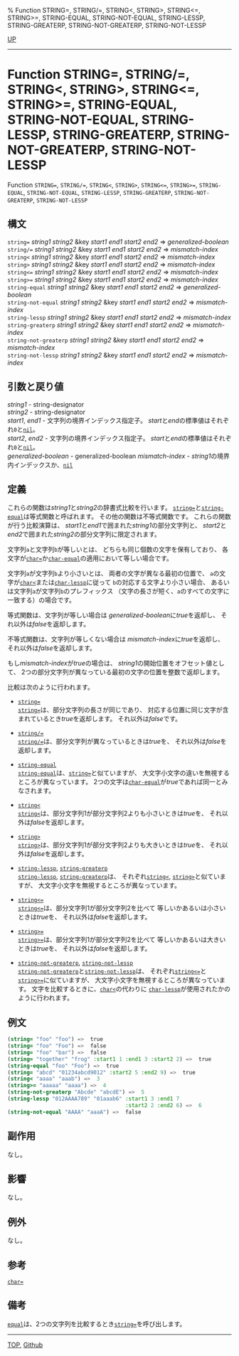 % Function STRING=, STRING/=, STRING<, STRING>, STRING<=, STRING>=, STRING-EQUAL, STRING-NOT-EQUAL, STRING-LESSP, STRING-GREATERP, STRING-NOT-GREATERP, STRING-NOT-LESSP

[UP](16.2.html)  

---

# Function **STRING=, STRING/=, STRING<, STRING>, STRING<=, STRING>=, STRING-EQUAL, STRING-NOT-EQUAL, STRING-LESSP, STRING-GREATERP, STRING-NOT-GREATERP, STRING-NOT-LESSP**


Function `STRING=`, `STRING/=`, 
`STRING<`, `STRING>`, `STRING<=`, `STRING>=`, 
`STRING-EQUAL`, `STRING-NOT-EQUAL`, 
`STRING-LESSP`, `STRING-GREATERP`, `STRING-NOT-GREATERP`, `STRING-NOT-LESSP`


## 構文

`string=` *string1* *string2* &key *start1* *end1* *start2* *end2* => *generalized-boolean*  
`string/=` *string1* *string2* &key *start1* *end1* *start2* *end2* => *mismatch-index*  
`string<` *string1* *string2* &key *start1* *end1* *start2* *end2* => *mismatch-index*  
`string>` *string1* *string2* &key *start1* *end1* *start2* *end2* => *mismatch-index*  
`string<=` *string1* *string2* &key *start1* *end1* *start2* *end2* => *mismatch-index*  
`string>=` *string1* *string2* &key *start1* *end1* *start2* *end2* => *mismatch-index*  
`string-equal` *string1* *string2* &key *start1* *end1* *start2* *end2* => *generalized-boolean*  
`string-not-equal` *string1* *string2* &key *start1* *end1* *start2* *end2* => *mismatch-index*  
`string-lessp` *string1* *string2* &key *start1* *end1* *start2* *end2* => *mismatch-index*  
`string-greaterp` *string1* *string2* &key *start1* *end1* *start2* *end2* => *mismatch-index*  
`string-not-greaterp` *string1* *string2* &key *start1* *end1* *start2* *end2* => *mismatch-index*  
`string-not-lessp` *string1* *string2* &key *start1* *end1* *start2* *end2* => *mismatch-index*  


## 引数と戻り値

*string1* - string-designator  
*string2* - string-designator  
*start1*, *end1* - 文字列の境界インデックス指定子。
*start*と*end*の標準値はそれぞれ`0`と[`nil`](5.3.nil-variable.html)。  
*start2*, *end2* - 文字列の境界インデックス指定子。
*start*と*end*の標準値はそれぞれ`0`と[`nil`](5.3.nil-variable.html)。  
*generalized-boolean* - generalized-boolean
*mismatch-index* - *string1*の境界内インデックスか、[`nil`](5.3.nil-variable.html)


## 定義

これらの関数は*string1*と*string2*の辞書式比較を行います。
[`string=`](16.2.string-equal.html)と[`string-equal`](16.2.string-equal.html)は等式関数と呼ばれます。
その他の関数は不等式関数です。
これらの関数が行う比較演算は、
*start1*と*end1*で囲まれた*string1*の部分文字列と、
*start2*と*end2*で囲まれた*string2*の部分文字列に限定されます。

文字列`a`と文字列`b`が等しいとは、
どちらも同じ個数の文字を保有しており、
各文字が[`char=`](13.2.char-equal.html)か[`char-equal`](13.2.char-equal.html)の適用において等しい場合です。

文字列`a`が文字列`b`より小さいとは、
両者の文字が異なる最初の位置で、
`a`の文字が[`char<`](13.2.char-equal.html)または[`char-lessp`](13.2.char-equal.html)に従って
`b`の対応する文字より小さい場合、
あるいは文字列`a`が文字列`b`のプレフィックス
（文字の長さが短く、`a`のすべての文字に一致する）の場合です。

等式関数は、文字列が等しい場合は
*generalized-boolean*に*true*を返却し、
それ以外は*false*を返却します。

不等式関数は、文字列が等しくない場合は
*mismatch-index*に*true*を返却し、
それ以外は*false*を返却します。

もし*mismatch-index*が*true*の場合は、
*string1*の開始位置をオフセット値として、
2つの部分文字列が異なっている最初の文字の位置を整数で返却します。

比較は次のように行われます。

- [`string=`](16.2.string-equal.html)  
[`string=`](16.2.string-equal.html)は、部分文字列の長さが同じであり、
対応する位置に同じ文字が含まれているとき*true*を返却します。
それ以外は*false*です。

- [`string/=`](16.2.string-equal.html)  
[`string/=`](16.2.string-equal.html)は、部分文字列が異なっているときは*true*を、
それ以外は*false*を返却します。

- [`string-equal`](16.2.string-equal.html)  
[`string-equal`](16.2.string-equal.html)は、[`string=`](16.2.string-equal.html)と似ていますが、
大文字小文字の違いを無視するところが異なっています。
2つの文字は[`char-equal`](13.2.char-equal.html)が*true*であれば同一とみなされます。

- [`string<`](16.2.string-equal.html)  
[`string<`](16.2.string-equal.html)は、部分文字列1が部分文字列2よりも小さいときは*true*を、
それ以外は*false*を返却します。

- [`string>`](16.2.string-equal.html)  
[`string>`](16.2.string-equal.html)は、部分文字列1が部分文字列2よりも大きいときは*true*を、
それ以外は*false*を返却します。

- [`string-lessp`](16.2.string-equal.html), [`string-greaterp`](16.2.string-equal.html)  
[`string-lessp`](16.2.string-equal.html), [`string-greaterp`](16.2.string-equal.html)は、
それぞれ[`string<`](16.2.string-equal.html), [`string>`](16.2.string-equal.html)と似ていますが、
大文字小文字を無視するところが異なっています。

- [`string<=`](16.2.string-equal.html)  
[`string<=`](16.2.string-equal.html)は、部分文字列1が部分文字列2を比べて
等しいかあるいは小さいときは*true*を、
それ以外は*false*を返却します。

- [`string>=`](16.2.string-equal.html)  
[`string>=`](16.2.string-equal.html)は、部分文字列1が部分文字列2を比べて
等しいかあるいは大きいときは*true*を、
それ以外は*false*を返却します。

- [`string-not-greaterp`](16.2.string-equal.html), [`string-not-lessp`](16.2.string-equal.html)  
[`string-not-greaterp`](16.2.string-equal.html)と[`string-not-lessp`](16.2.string-equal.html)は、
それぞれ[`string<=`](16.2.string-equal.html)と[`string>=`](16.2.string-equal.html)に似ていますが、
大文字小文字を無視するところが異なっています。
文字を比較するときに、[`char<`](13.2.char-equal.html)の代わりに
[`char-lessp`](13.2.char-equal.html)が使用されたかのように行われます。

## 例文

```lisp
(string= "foo" "foo") =>  true
(string= "foo" "Foo") =>  false
(string= "foo" "bar") =>  false
(string= "together" "frog" :start1 1 :end1 3 :start2 2) =>  true
(string-equal "foo" "Foo") =>  true
(string= "abcd" "01234abcd9012" :start2 5 :end2 9) =>  true
(string< "aaaa" "aaab") =>  3
(string>= "aaaaa" "aaaa") =>  4
(string-not-greaterp "Abcde" "abcdE") =>  5
(string-lessp "012AAAA789" "01aaab6" :start1 3 :end1 7
                                     :start2 2 :end2 6) =>  6
(string-not-equal "AAAA" "aaaA") =>  false
```


## 副作用

なし。


## 影響

なし。


## 例外

なし。


## 参考

[`char=`](13.2.char-equal.html)


## 備考

[`equal`](5.3.equal.html)は、2つの文字列を比較するとき[`string=`](16.2.string-equal.html)を呼び出します。


---
[TOP](index.html),  [Github](https://github.com/nptcl/npt-japanese)

